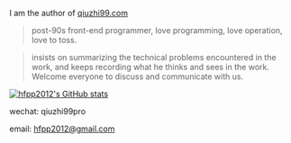 I am the author of [qiuzhi99.com](https://www.qiuzhi99.com)

> post-90s front-end programmer, love programming, love operation, love to toss.

> insists on summarizing the technical problems encountered in the work, and keeps recording what he thinks and sees in the work. Welcome everyone to discuss and communicate with us.

[![hfpp2012's GitHub stats](https://github-readme-stats.vercel.app/api?username=hfpp2012)](https://github.com/hfpp2012/github-readme-stats)


wechat: qiuzhi99pro

email: hfpp2012@gmail.com
